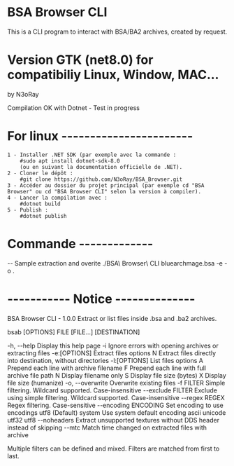 # BSA Browser CLI

This is a CLI program to interact with BSA/BA2 archives, created by request.

# Version GTK (net8.0) for compatibiliy Linux, Window, MAC...
by N3oRay

Compilation OK with Dotnet - Test in progress

# For linux -----------------------


    1 - Installer .NET SDK (par exemple avec la commande :
        #sudo apt install dotnet-sdk-8.0
        (ou en suivant la documentation officielle de .NET).
    2 - Cloner le dépôt :
        #git clone https://github.com/N3oRay/BSA_Browser.git
    3 - Accéder au dossier du projet principal (par exemple cd "BSA Browser" ou cd "BSA Browser CLI" selon la version à compiler).
    4 - Lancer la compilation avec :
        #dotnet build
    5 - Publish :
        #dotnet publish

# Commande -------------
-- Sample extraction and overite
./BSA\ Browser\ CLI bluearchmage.bsa -e -o .

# ----------- Notice --------------

BSA Browser CLI - 1.0.0
Extract or list files inside .bsa and .ba2 archives.

bsab [OPTIONS] FILE [FILE...] [DESTINATION]

  -h, --help             Display this help page
  -i                     Ignore errors with opening archives or extracting files
  -e:[OPTIONS]           Extract files
     options               N   Extract files directly into destination, without directories
  -l:[OPTIONS]           List files
     options               A   Prepend each line with archive filename
                           F   Prepend each line with full archive file path
                           N   Display filename only
                           S   Display file size (bytes)
                           X   Display file size (humanize)
  -o, --overwrite        Overwrite existing files
  -f FILTER              Simple filtering. Wildcard supported. Case-insensitive
  --exclude FILTER       Exclude using simple filtering. Wildcard supported. Case-insensitive
  --regex REGEX          Regex filtering. Case-sensitive
  --encoding ENCODING    Set encoding to use
     encodings             utf8     (Default)
                           system   Use system default encoding
                           ascii
                           unicode
                           utf32
                           utf8
  --noheaders            Extract unsupported textures without DDS header instead of skipping
  --mtc                  Match time changed on extracted files with archive

Multiple filters can be defined and mixed. Filters are matched from first to last.
